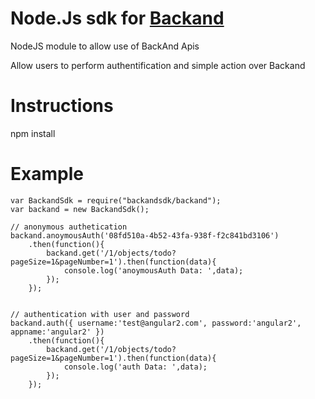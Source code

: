 # Node.Js sdk for [Backand](www.backand.com)

NodeJS module to allow use of BackAnd Apis

Allow users to perform authentification and simple action over Backand

# Instructions

npm install

# Example

    var BackandSdk = require("backandsdk/backand");
    var backand = new BackandSdk();

    // anonymous authetication
    backand.anoymousAuth('08fd510a-4b52-43fa-938f-f2c841bd3106')
        .then(function(){
            backand.get('/1/objects/todo?pageSize=1&pageNumber=1').then(function(data){
                console.log('anoymousAuth Data: ',data);
            });
        });
    
    
    // authentication with user and password
    backand.auth({ username:'test@angular2.com', password:'angular2', appname:'angular2' })
        .then(function(){
            backand.get('/1/objects/todo?pageSize=1&pageNumber=1').then(function(data){
                console.log('auth Data: ',data);
            });
        });
